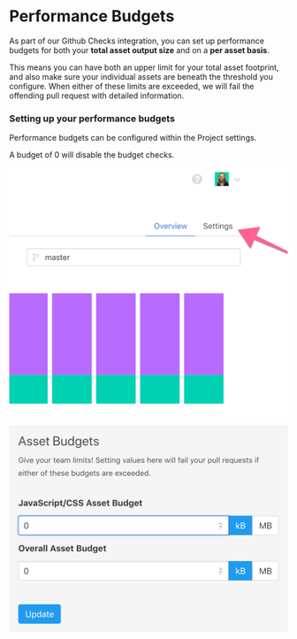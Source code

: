 # Performance Budgets

As part of our Github Checks integration, you can set up performance budgets for both your **total asset output size** and on a **per asset basis**.

This means you can have both an upper limit for your total asset footprint, and also make sure your individual assets are beneath the threshold you configure.  When either of these limits are exceeded, we will fail the offending pull request with detailed information.

### Setting up your performance budgets

Performance budgets can be configured within the Project settings.

A budget of 0 will disable the budget checks.

![Navigate to your project settings](../.gitbook/assets/2018-11-20-at-5.10-pm.png)

![](../.gitbook/assets/2019-03-04-at-10.27-am.png)

